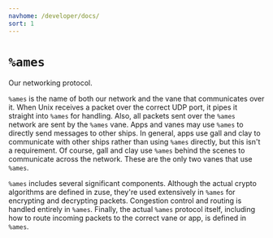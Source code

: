 ```yaml
---
navhome: /developer/docs/
sort: 1
---
```


`%ames`
=======

Our networking protocol.

`%ames` is the name of both our network and the vane that communicates
over it. When Unix receives a packet over the correct UDP port, it pipes
it straight into `%ames` for handling. Also, all packets sent over the
`%ames` network are sent by the `%ames` vane. Apps and vanes may use
`%ames` to directly send messages to other ships. In general, apps use
gall and clay to communicate with other ships rather than using `%ames`
directly, but this isn't a requirement. Of course, gall and clay use
`%ames` behind the scenes to communicate across the network. These are
the only two vanes that use `%ames`.

`%ames` includes several significant components. Although the actual
crypto algorithms are defined in zuse, they're used extensively in
`%ames` for encrypting and decrypting packets. Congestion control and
routing is handled entirely in `%ames`. Finally, the actual `%ames`
protocol itself, including how to route incoming packets to the correct
vane or app, is defined in `%ames`.

<list></list>
